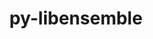---
title: "py-libensemble"
layout: cache
categories: [package, develop-2024-02-18]
meta: {"versions": ["1.2.0"], "compilers": ["cce@=15.0.1", "gcc@=11.4.0", "gcc@=9.4.0", "oneapi@=2024.0.0"], "oss": ["rhel8", "ubuntu20.04", "ubuntu22.04"], "platforms": ["linux"], "targets": ["neoverse_v1", "neoverse_v2", "ppc64le", "x86_64_v3", "zen4"], "stacks": ["e4s", "e4s-cray-rhel", "e4s-neoverse-v2", "e4s-neoverse_v1", "e4s-oneapi", "e4s-power", "root"], "num_specs": 6, "num_specs_by_stack": {"root": 6, "e4s-cray-rhel": 1, "e4s-neoverse_v1": 1, "e4s-power": 1, "e4s": 1, "e4s-neoverse-v2": 1, "e4s-oneapi": 1}}
spec_details: [{"hash": "wgawkhht3kadnbhwrabdld3racd6hw7l", "compiler": "cce@=15.0.1", "versions": ["1.2.0"], "os": "rhel8", "platform": "linux", "target": "zen4", "variants": ["build_system=python_pip", "~deap", "+mpi", "~mpmath", "+nlopt", "~petsc4py", "~scipy", "~tasmanian"], "stacks": ["root", "e4s-cray-rhel"], "size": "-", "tarball": "https://binaries.spack.io/releases/develop-2024-02-18/build_cache/linux-rhel8-zen4/cce-15.0.1/py-libensemble-1.2.0/linux-rhel8-zen4-cce-15.0.1-py-libensemble-1.2.0-wgawkhht3kadnbhwrabdld3racd6hw7l.spack"}, {"hash": "v3dxwds7fdkg2ublwosqodk3dpm72nos", "compiler": "gcc@=11.4.0", "versions": ["1.2.0"], "os": "ubuntu20.04", "platform": "linux", "target": "neoverse_v1", "variants": ["build_system=python_pip", "~deap", "+mpi", "~mpmath", "~nlopt", "~petsc4py", "~scipy", "~tasmanian"], "stacks": ["e4s-neoverse_v1", "root"], "size": "-", "tarball": "https://binaries.spack.io/releases/develop-2024-02-18/build_cache/linux-ubuntu20.04-neoverse_v1/gcc-11.4.0/py-libensemble-1.2.0/linux-ubuntu20.04-neoverse_v1-gcc-11.4.0-py-libensemble-1.2.0-v3dxwds7fdkg2ublwosqodk3dpm72nos.spack"}, {"hash": "ttgrzwdqdogprtkrbfopxv4w7oirl2gk", "compiler": "gcc@=9.4.0", "versions": ["1.2.0"], "os": "ubuntu20.04", "platform": "linux", "target": "ppc64le", "variants": ["build_system=python_pip", "~deap", "+mpi", "~mpmath", "~nlopt", "~petsc4py", "~scipy", "~tasmanian"], "stacks": ["e4s-power", "root"], "size": "-", "tarball": "https://binaries.spack.io/releases/develop-2024-02-18/build_cache/linux-ubuntu20.04-ppc64le/gcc-9.4.0/py-libensemble-1.2.0/linux-ubuntu20.04-ppc64le-gcc-9.4.0-py-libensemble-1.2.0-ttgrzwdqdogprtkrbfopxv4w7oirl2gk.spack"}, {"hash": "je22fkujfocobceyrophiull7mlb2mgk", "compiler": "gcc@=11.4.0", "versions": ["1.2.0"], "os": "ubuntu20.04", "platform": "linux", "target": "x86_64_v3", "variants": ["build_system=python_pip", "~deap", "+mpi", "~mpmath", "~nlopt", "~petsc4py", "~scipy", "~tasmanian"], "stacks": ["e4s", "root"], "size": "-", "tarball": "https://binaries.spack.io/releases/develop-2024-02-18/build_cache/linux-ubuntu20.04-x86_64_v3/gcc-11.4.0/py-libensemble-1.2.0/linux-ubuntu20.04-x86_64_v3-gcc-11.4.0-py-libensemble-1.2.0-je22fkujfocobceyrophiull7mlb2mgk.spack"}, {"hash": "nivm5nn7lg46xbcpomq3avm7sglfsgnh", "compiler": "gcc@=11.4.0", "versions": ["1.2.0"], "os": "ubuntu22.04", "platform": "linux", "target": "neoverse_v2", "variants": ["build_system=python_pip", "~deap", "+mpi", "~mpmath", "~nlopt", "~petsc4py", "~scipy", "~tasmanian"], "stacks": ["root", "e4s-neoverse-v2"], "size": "-", "tarball": "https://binaries.spack.io/releases/develop-2024-02-18/build_cache/linux-ubuntu22.04-neoverse_v2/gcc-11.4.0/py-libensemble-1.2.0/linux-ubuntu22.04-neoverse_v2-gcc-11.4.0-py-libensemble-1.2.0-nivm5nn7lg46xbcpomq3avm7sglfsgnh.spack"}, {"hash": "orilhx5gtysh5hqmyodflvzbfjjbzvm6", "compiler": "oneapi@=2024.0.0", "versions": ["1.2.0"], "os": "ubuntu22.04", "platform": "linux", "target": "x86_64_v3", "variants": ["build_system=python_pip", "~deap", "+mpi", "~mpmath", "~nlopt", "~petsc4py", "~scipy", "~tasmanian"], "stacks": ["e4s-oneapi", "root"], "size": "-", "tarball": "https://binaries.spack.io/releases/develop-2024-02-18/build_cache/linux-ubuntu22.04-x86_64_v3/oneapi-2024.0.0/py-libensemble-1.2.0/linux-ubuntu22.04-x86_64_v3-oneapi-2024.0.0-py-libensemble-1.2.0-orilhx5gtysh5hqmyodflvzbfjjbzvm6.spack"}]
---